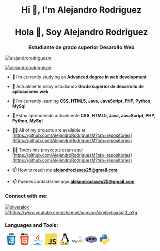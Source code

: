 <h1 align="center">Hi 👋, I'm Alejandro Rodriguez</h1>
<h1 align="center">Hola 👋, Soy Alejandro Rodriguez</h1>
<h3 align="center">Estudiante de grado superior Desarollo Web</h3>

<p align="left"> <img src="https://komarev.com/ghpvc/?username=alejandrorodriguezm&label=Profile%20views&color=0e75b6&style=flat" alt="alejandrorodriguezm" /> </p>

<p align="left"> <a href="https://github.com/ryo-ma/github-profile-trophy"><img src="https://github-profile-trophy.vercel.app/?username=alejandrorodriguezm" alt="alejandrorodriguezm" /></a> </p>

- 🔭 I’m currently studying on **Advanced degree in web development**
- 🔭 Actualmente estoy estudiando **Grado superior de desarrollo de aplicaciones web**

- 🌱 I’m currently learning **CSS, HTML5, Java, JavaScript, PHP, Python, MySql**
- 🌱 Estoy aprendiendo actualmente **CSS, HTML5, Java, JavaScript, PHP, Python, MySql**

- 👨‍💻 All of my projects are available at [https://github.com/AlejandroRodriguezM?tab=repositories](https://github.com/AlejandroRodriguezM?tab=repositories)
- 👨‍💻 Todos mis proyectos estan aqui [https://github.com/AlejandroRodriguezM?tab=repositories](https://github.com/AlejandroRodriguezM?tab=repositories)

- 📫 How to reach me **alejandroclases25@gmail.com**
- 📫 Puedes contactarme aquí **alejandroclases25@gmail.com**

<h3 align="left">Connect with me:</h3>
<p align="left">
<a href="https://twitter.com/silveralox" target="blank"><img align="center" src="https://raw.githubusercontent.com/rahuldkjain/github-profile-readme-generator/master/src/images/icons/Social/twitter.svg" alt="silveralox" height="30" width="40" /></a>
<a href="https://www.youtube.com/c/https://www.youtube.com/channel/ucpvoq7okej5vhaa5cr3_q3g" target="blank"><img align="center" src="https://raw.githubusercontent.com/rahuldkjain/github-profile-readme-generator/master/src/images/icons/Social/youtube.svg" alt="https://www.youtube.com/channel/ucpvoq7okej5vhaa5cr3_q3g" height="30" width="40" /></a>
</p>

<h3 align="left">Languages and Tools:</h3>
<p align="left"> <a href="https://www.w3schools.com/css/" target="_blank" rel="noreferrer"> <img src="https://raw.githubusercontent.com/devicons/devicon/master/icons/css3/css3-original-wordmark.svg" alt="css3" width="40" height="40"/> </a> <a href="https://www.w3.org/html/" target="_blank" rel="noreferrer"> <img src="https://raw.githubusercontent.com/devicons/devicon/master/icons/html5/html5-original-wordmark.svg" alt="html5" width="40" height="40"/> </a> <a href="https://www.java.com" target="_blank" rel="noreferrer"> <img src="https://raw.githubusercontent.com/devicons/devicon/master/icons/java/java-original.svg" alt="java" width="40" height="40"/> </a> <a href="https://developer.mozilla.org/en-US/docs/Web/JavaScript" target="_blank" rel="noreferrer"> <img src="https://raw.githubusercontent.com/devicons/devicon/master/icons/javascript/javascript-original.svg" alt="javascript" width="40" height="40"/> </a> <a href="https://www.linux.org/" target="_blank" rel="noreferrer"> <img src="https://raw.githubusercontent.com/devicons/devicon/master/icons/linux/linux-original.svg" alt="linux" width="40" height="40"/> </a> <a href="https://www.mysql.com/" target="_blank" rel="noreferrer"> <img src="https://raw.githubusercontent.com/devicons/devicon/master/icons/mysql/mysql-original-wordmark.svg" alt="mysql" width="40" height="40"/> </a> <a href="https://www.php.net" target="_blank" rel="noreferrer"> <img src="https://raw.githubusercontent.com/devicons/devicon/master/icons/php/php-original.svg" alt="php" width="40" height="40"/> </a> <a href="https://www.python.org" target="_blank" rel="noreferrer"> <img src="https://raw.githubusercontent.com/devicons/devicon/master/icons/python/python-original.svg" alt="python" width="40" height="40"/> </a> </p>
